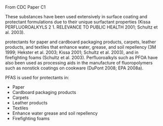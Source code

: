 From CDC Paper C1

These substances have been used extensively in surface coating and protectant formulations due to their unique surfactant properties (Kissa PERFLUOROALKYLS 2 1. RELEVANCE TO PUBLIC HEALTH 2001; Schultz et al. 2003).

protectants for paper and cardboard packaging products, carpets, leather products, and textiles that enhance water, grease, and soil repellency (3M 1999; Hekster et al. 2003; Kissa 2001; Schultz et al. 2003), and in firefighting foams (Schultz et al. 2003). Perfluoroalkyls such as PFOA have also been used as processing aids in the manufacture of fluoropolymers such as nonstick coatings on cookware (DuPont 2008; EPA 2008a).

PFAS is used for protectants in:

- Paper
- Cardboard packaging products
- Carpets
- Leather products
- Textiles
- Enhance water grease and soil repellency
- Firefighting foams